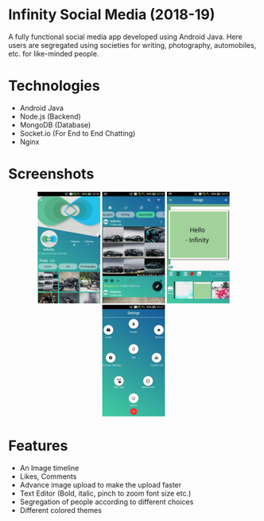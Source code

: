 # Infinity Social Media (2018-19)
A fully functional social media app developed using Android Java. Here users are segregated using societies for writing, photography, automobiles, etc. for like-minded people.

# Technologies
- Android Java
- Node.js (Backend)
- MongoDB (Database)
- Socket.io (For End to End Chatting)
- Nginx

# Screenshots
<p align="center"> <img src="screenshots/infinity_screenshot-0.jpg" width="25%"/>  <img src="screenshots/infinity_screenshot-1.jpg" width="25%"/>  <img src="screenshots/infinity_screenshot-2.jpg" width="25%" /> <img src="screenshots/infinity_screenshot-3.jpg" width="25%" /></p>


# Features
- An Image timeline
- Likes, Comments
- Advance image upload to make the upload faster
- Text Editor (Bold, italic, pinch to zoom font size etc.)
- Segregation of people according to different choices
- Different colored themes
